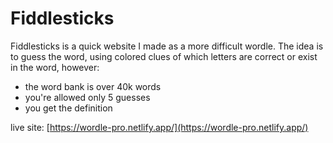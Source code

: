 # Fiddlesticks

Fiddlesticks is a quick website I made as a more difficult wordle. The idea is to guess the word, using colored clues of which letters are correct or exist in the word, however:

- the word bank is over 40k words
- you're allowed only 5 guesses
- you get the definition

live site: [https://wordle-pro.netlify.app/](https://wordle-pro.netlify.app/)
